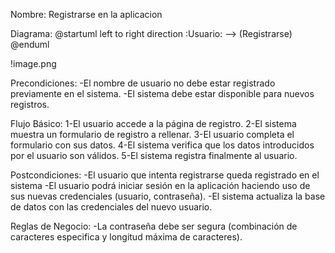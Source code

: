 ﻿
Nombre: Registrarse en la aplicacion

Diagrama:
@startuml
left to right direction
:Usuario: --> (Registrarse)
@enduml

!image.png

Precondiciones:
-El nombre de usuario no debe estar registrado previamente en el sistema.
-El sistema debe estar disponible para nuevos registros.

Flujo Básico:
1-El usuario accede a la página de registro.
2-El sistema muestra un formulario de registro a rellenar.
3-El usuario completa el formulario con sus datos.
4-El sistema verifica que los datos introducidos por el usuario son válidos.
5-El sistema registra finalmente al usuario.

Postcondiciones:
-El usuario que intenta registrarse queda registrado en el sistema
-El usuario podrá iniciar sesión en la aplicación haciendo uso de sus nuevas credenciales (usuario, contraseña).
-El sistema actualiza la base de datos con las credenciales del nuevo usuario.

Reglas de Negocio:
-La contraseña debe ser segura (combinación de caracteres especifica y longitud máxima de caracteres).


